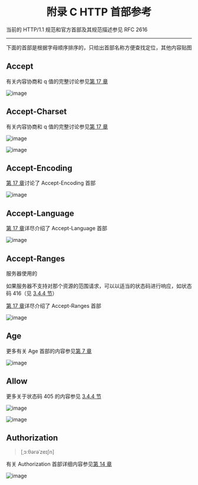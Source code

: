 <h1 align="center">附录 C HTTP 首部参考</h1>

当前的 HTTP/1.1 规范和官方首部及其规范描述参见 RFC 2616

---

下面的首部是根据字母顺序排序的，只给出首部名称方便查找定位，其他内容贴图

## Accept

有关内容协商和 q 值的完整讨论参见[第 17 章](./chapter17.md)

![image](https://user-images.githubusercontent.com/37435717/85195068-157c5e00-b302-11ea-9015-d029551a3fa3.png)

## Accept-Charset

有关内容协商和 q 值的完整讨论参见[第 17 章](./chapter17.md)

![image](https://user-images.githubusercontent.com/37435717/85195173-fe8a3b80-b302-11ea-8f81-a1ef9e06b9ed.png)

![image](https://user-images.githubusercontent.com/37435717/85195181-0649e000-b303-11ea-9ff3-b44e9f0583c4.png)

## Accept-Encoding

[第 17 章](./chapter17.md)讨论了 Accept-Encoding 首部

![image](https://user-images.githubusercontent.com/37435717/85195244-5d4fb500-b303-11ea-995d-ebe02e052541.png)

## Accept-Language

[第 17 章](./chapter17.md)详尽介绍了 Accept-Language 首部

![image](https://user-images.githubusercontent.com/37435717/85195265-8bcd9000-b303-11ea-9e67-e1a3837bc343.png)

## Accept-Ranges

服务器使用的

如果服务器不支持对那个资源的范围请求，可以以适当的状态码进行响应，如状态码 416（见 [3.4.4 节](./chapter3.md#400～499——客户端错误状态码)）

[第 17 章](./chapter17.md)详尽介绍了 Accept-Ranges 首部

![image](https://user-images.githubusercontent.com/37435717/85195279-b1f33000-b303-11ea-93d6-09f0e4e0b3d0.png)

## Age

更多有关 Age 首部的内容参见[第 7 章](./chapter7.md)

![image](https://user-images.githubusercontent.com/37435717/85195409-c7b52500-b304-11ea-9686-ce4464dc6741.png)

## Allow

更多关于状态码 405 的内容参见 [3.4.4 节](./chapter3.md#400～499——客户端错误状态码)

![image](https://user-images.githubusercontent.com/37435717/85195561-334bc200-b306-11ea-9a07-abf8c8cedffa.png)

![image](https://user-images.githubusercontent.com/37435717/85195590-6726e780-b306-11ea-801c-b0c1dc6ac67c.png)

## Authorization

> [ˌɔːθərəˈzeɪʃn]

有关 Authorization 首部详细内容参见[第 14 章](./chapter14.md)

![image](https://user-images.githubusercontent.com/37435717/85195611-9ccbd080-b306-11ea-9ec0-c3bf3ffcd403.png)


